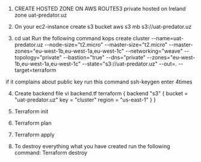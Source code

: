 1. CREATE HOSTED ZONE ON AWS ROUTE53
private hosted on Ireland zone
uat-predator.uz

2. On your ec2-instance create s3 bucket
aws s3 mb s3://uat-predator.uz

3. cd uat
Run the following command
kops create cluster --name=uat-predator.uz --node-size="t2.micro" --master-size="t2.micro" --master-zones="eu-west-1b,eu-west-1a,eu-west-1c" --networking="weave" --topology="private" --bastion="true" --dns="private" --zones="eu-west-1b,eu-west-1a,eu-west-1c" --state="s3://uat-predator.uz" --out=. --target=terraform

if it complains about public key run this command
ssh-keygen enter 4times

4. Create backend file
vi backend.tf
terraform {
  backend "s3" {
    bucket = "uat-predator.uz"
    key    = "cluster"
    region = "us-east-1"
  }
}

5. Terraform init
6. Terraform plan
7. Terraform apply


8. To destroy everything what you have created run the following command:
Terraform destroy

